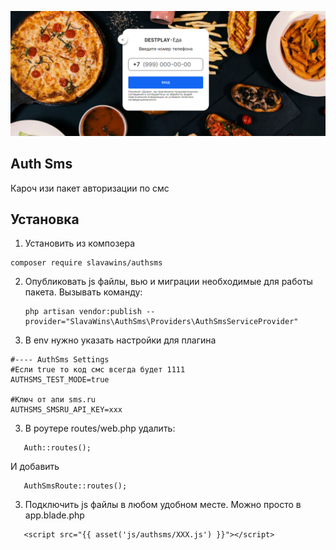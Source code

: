 <p align="center">
<img src="info/logo.png">
</p>
 
## Auth Sms
Кароч изи пакет авторизации по смс
   

## Установка
1) Установить из композера 
```  
composer require slavawins/authsms
```

2) Опубликовать js файлы, вью и миграции необходимые для работы пакета.
Вызывать команду:
   ```
   php artisan vendor:publish --provider="SlavaWins\AuthSms\Providers\AuthSmsServiceProvider"
   ``` 



3) В env нужно указать настройки для плагина
 ```
#---- AuthSms Settings
#Если true то код смс всегда будет 1111
AUTHSMS_TEST_MODE=true

#Ключ от апи sms.ru
AUTHSMS_SMSRU_API_KEY=xxx
 ``` 



3) В роутере routes/web.php удалить:
 ```
    Auth::routes();
 ``` 
И добавить
 ```
    AuthSmsRoute::routes();
 ``` 



3) Подключить js файлы в любом удобном месте. Можно просто в app.blade.php
 ```
    <script src="{{ asset('js/authsms/XXX.js') }}"></script> 
 ``` 


 
